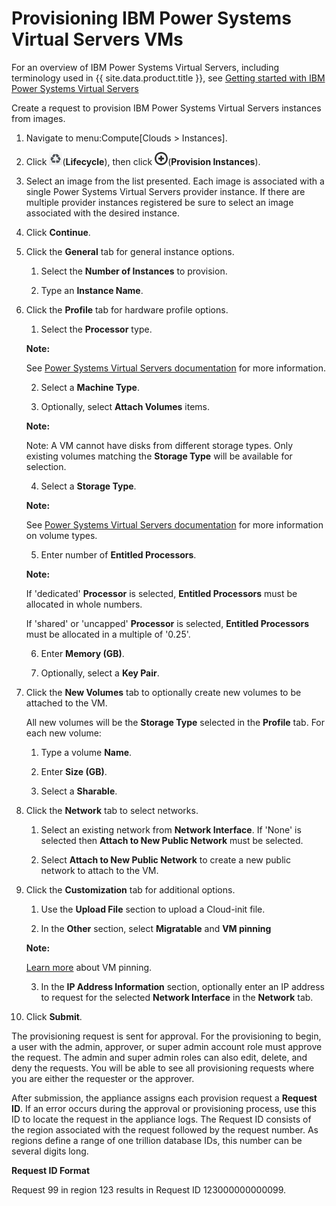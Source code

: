 # Provisioning IBM Power Systems Virtual Servers VMs

For an overview of IBM Power Systems Virtual Servers, including terminology
used in {{ site.data.product.title }}, see [Getting started with IBM Power
Systems Virtual Servers](https://cloud.ibm.com/docs/power-iaas?topic=power-iaas-getting-started)

Create a request to provision IBM Power Systems Virtual Servers instances
from images.

1.  Navigate to menu:Compute\[Clouds \> Instances\].

2.  Click ![2007](../images/2007.png)(**Lifecycle**), then click
    ![1862](../images/1862.png)(**Provision Instances**).

3.  Select an image from the list presented. Each image is associated with a
    single Power Systems Virtual Servers provider instance. If there are
    multiple provider instances registered be sure to select an image
    associated with the desired instance.

4.  Click **Continue**.

5.  Click the **General** tab for general instance options.

    1.  Select the **Number of Instances** to provision.

    2.  Type an **Instance Name**.

6.  Click the **Profile** tab for hardware profile options.

    1.  Select the **Processor** type.

    **Note:**

    See [Power Systems Virtual Servers documentation](https://cloud.ibm.com/docs/power-iaas?topic=power-iaas-power-iaas-faqs#processor)
    for more information.

    </div>

    2.  Select a **Machine Type**.

    3.  Optionally, select **Attach Volumes** items.

    **Note:**

    Note: A VM cannot have disks from different storage types. Only existing
    volumes matching the **Storage Type** will be available for selection.

    </div>

    4.  Select a **Storage Type**.

    **Note:**

    See [Power Systems Virtual Servers documentation](https://cloud.ibm.com/docs/power-iaas?topic=power-iaas-power-iaas-faqs#storage)
    for more information on volume types.

    </div>

    5.  Enter number of **Entitled Processors**.

    **Note:**

    If 'dedicated' **Processor** is selected, **Entitled Processors** must be
    allocated in whole numbers.

    If 'shared' or 'uncapped' **Processor** is selected,
    **Entitled Processors** must be allocated in a multiple of '0.25'.

    </div>

    6.  Enter **Memory (GB)**.

    7.  Optionally, select a **Key Pair**.

7.  Click the **New Volumes** tab to optionally create new volumes to be
    attached to the VM.

    All new volumes will be the **Storage Type** selected in the **Profile**
    tab. For each new volume:

    1.  Type a volume **Name**.

    2.  Enter **Size (GB)**.

    4.  Select a **Sharable**.

8.  Click the **Network** tab to select networks.

    1.  Select an existing network from **Network Interface**. If 'None'
        is selected then **Attach to New Public Network** must be selected.

    2.  Select **Attach to New Public Network** to create a new public network
        to attach to the VM.

9.  Click the **Customization** tab for additional options.

    1.  Use the **Upload File** section to upload a Cloud-init file.

    2.  In the **Other** section, select **Migratable** and **VM pinning**

    **Note:**

    [Learn more](https://cloud.ibm.com/docs/power-iaas?topic=power-iaas-power-iaas-faqs#pinning)
    about VM pinning.

    </div>

    3.  In the **IP Address Information** section, optionally enter an IP
        address to request for the selected **Network Interface** in the
        **Network** tab.

13. Click **Submit**.

The provisioning request is sent for approval. For the provisioning to
begin, a user with the admin, approver, or super admin account role must
approve the request. The admin and super admin roles can also edit,
delete, and deny the requests. You will be able to see all provisioning
requests where you are either the requester or the approver.

After submission, the appliance assigns each provision request a
**Request ID**. If an error occurs during the approval or provisioning
process, use this ID to locate the request in the appliance logs. The
Request ID consists of the region associated with the request followed
by the request number. As regions define a range of one trillion
database IDs, this number can be several digits long.

**Request ID Format**

Request 99 in region 123 results in Request ID 123000000000099.
